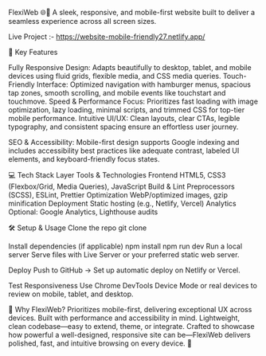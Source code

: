 FlexiWeb 🌐📱
A sleek, responsive, and mobile-first website built to deliver a seamless experience across all screen sizes.

Live Project :- https://website-mobile-friendly27.netlify.app/

🚀 Key Features

Fully Responsive Design: Adapts beautifully to desktop, tablet, and mobile devices using fluid grids, flexible media, and CSS media queries.
Touch-Friendly Interface: Optimized navigation with hamburger menus, spacious tap zones, smooth scrolling, and mobile events like touchstart and touchmove.
Speed & Performance Focus: Prioritizes fast loading with image optimization, lazy loading, minimal scripts, and trimmed CSS for top-tier mobile performance.
Intuitive UI/UX: Clean layouts, clear CTAs, legible typography, and consistent spacing ensure an effortless user journey.

SEO & Accessibility: Mobile-first design supports Google indexing and includes accessibility best practices like adequate contrast, labeled UI elements, and keyboard-friendly focus states.

💻 Tech Stack
Layer	Tools & Technologies
Frontend	HTML5, CSS3 (Flexbox/Grid, Media Queries), JavaScript
Build & Lint	Preprocessors (SCSS), ESLint, Prettier
Optimization	WebP/optimized images, gzip minification
Deployment	Static hosting (e.g., Netlify, Vercel)
Analytics	Optional: Google Analytics, Lighthouse audits

🛠️ Setup & Usage
Clone the repo
git clone <your-repo-url>

Install dependencies (if applicable)
npm install
npm run dev
Run a local server
Serve files with Live Server or your preferred static web server.

Deploy
Push to GitHub → Set up automatic deploy on Netlify or Vercel.

Test Responsiveness
Use Chrome DevTools Device Mode or real devices to review on mobile, tablet, and desktop.

🧩 Why FlexiWeb?
Prioritizes mobile-first, delivering exceptional UX across devices.
Built with performance and accessibility in mind.
Lightweight, clean codebase—easy to extend, theme, or integrate.
Crafted to showcase how powerful a well-designed, responsive site can be—FlexiWeb delivers polished, fast, and intuitive browsing on every device. 🚀


